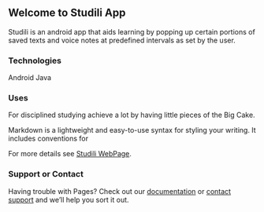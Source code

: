 ## Welcome to Studili App

Studili is an android app that aids learning by popping up certain portions of saved texts and voice notes at predefined intervals as set by the user.

### Technologies
Android
Java

### Uses
For disciplined studying
achieve a lot by having little pieces of the Big Cake.

Markdown is a lightweight and easy-to-use syntax for styling your writing. It includes conventions for

For more details see [Studili WebPage](https://guides.github.com/features/mastering-markdown/).

### Support or Contact

Having trouble with Pages? Check out our [documentation](https://help.github.com/categories/github-pages-basics/) or [contact support](https://github.com/contact) and we’ll help you sort it out.
